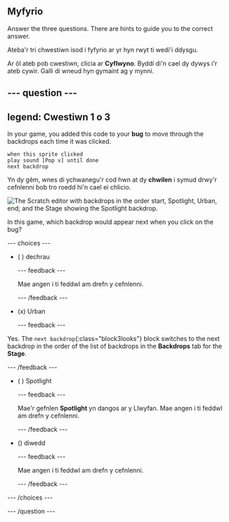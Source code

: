 ## Myfyrio

Answer the three questions. There are hints to guide you to the correct answer.

Ateba'r tri chwestiwn isod i fyfyrio ar yr hyn rwyt ti wedi'i ddysgu.

Ar ôl ateb pob cwestiwn, clicia ar **Cyflwyno**. Byddi di'n cael dy dywys i'r ateb cywir. Galli di wneud hyn gymaint ag y mynni.

--- question ---
---
legend: Cwestiwn 1 o 3
---

In your game, you added this code to your **bug** to move through the backdrops each time it was clicked.

```blocks3
when this sprite clicked
play sound [Pop v] until done
next backdrop
```

Yn dy gêm, wnes di ychwanegu'r cod hwn at dy **chwilen** i symud drwy'r cefnlenni bob tro roedd hi'n cael ei chlicio.

![The Scratch editor with backdrops in the order start, Spotlight, Urban, end; and the Stage showing the Spotlight backdrop.](images/quiz1-backdrops.png)

In this game, which backdrop would appear next when you click on the bug?

--- choices ---

- ( ) dechrau

  --- feedback ---

  Mae angen i ti feddwl am drefn y cefnlenni.

  --- /feedback ---

- (x) Urban

  --- feedback ---

Yes. The `next backdrop`{:class="block3looks"} block switches to the next backdrop in the order of the list of backdrops in the **Backdrops** tab for the **Stage**.

--- /feedback ---

- ( ) Spotlight

  --- feedback ---

  Mae'r gefnlen **Spotlight** yn dangos ar y Llwyfan. Mae angen i ti feddwl am drefn y cefnlenni.

  --- /feedback ---

- () diwedd

  --- feedback ---

  Mae angen i ti feddwl am drefn y cefnlenni.

  --- /feedback ---

--- /choices ---

--- /question ---
